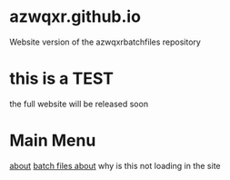 # azwqxr.github.io
Website version of the azwqxrbatchfiles repository
# this is a TEST
the full website will be released soon
# Main Menu
  [about](https://azwqxr.github.io/about/)
  [batch files about](https://azwqxr.github.io/batchfiles/about/)
why is this not loading in the site
